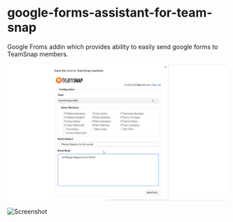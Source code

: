# google-forms-assistant-for-team-snap
Google Froms addin which provides ability to easily send google forms to TeamSnap members.

![Screenshot](https://github.com/unclepaul84/google-forms-assistant-for-team-snap/blob/master/AssistantScreenShot.png)

![Screenshot](https://github.com/unclepaul84/google-forms-assistant-for-team-snap/blob/master/SampleForm.png|width=400)

